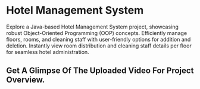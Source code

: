 # Hotel Management System

 Explore a Java-based Hotel Management System project, showcasing robust Object-Oriented Programming (OOP) concepts. Efficiently manage floors, rooms, and cleaning staff with user-friendly options for addition and deletion. Instantly view room distribution and cleaning staff details per floor for seamless hotel administration.

## Get A Glimpse Of The Uploaded Video For Project Overview.
